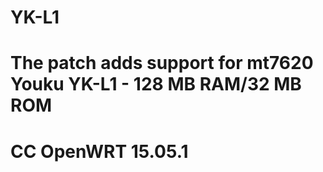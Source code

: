 # YK-L1
# The patch adds support for mt7620 Youku YK-L1 - 128 MB RAM/32 MB ROM
#  CC OpenWRT 15.05.1
